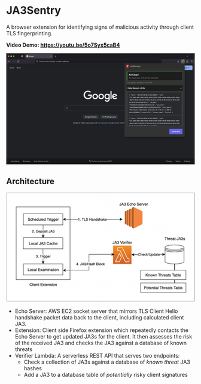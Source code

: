 # JA3Sentry

A browser extension for identifying signs of malicious activity through client TLS fingerprinting.

**Video Demo: https://youtu.be/5o7Syx5caB4**

![Demo](./docs/main-screenshot.png)

## Architecture

![Architecture Diagram for JA3Sentry](./docs/architecture.png)

- Echo Server: AWS EC2 socket server that mirrors TLS Client Hello handshake packet data back to the client, including calculated client JA3.
- Extension: Client side Firefox extension which repeatedly contacts the Echo Server to get updated JA3s for the client. It then assesses the risk of the received JA3 and checks the JA3 against a database of known threats
- Verifier Lambda: A serverless REST API that serves two endpoints:
  - Check a collection of JA3s against a database of _known threat_ JA3 hashes
  - Add a JA3 to a database table of _potentially_ risky client signatures
